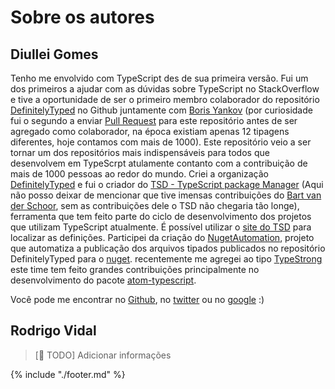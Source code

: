 # Sobre os autores

## Diullei Gomes

Tenho me envolvido com TypeScript des de sua primeira versão. Fui um dos primeiros a ajudar com as dúvidas sobre TypeScript no StackOverflow e tive a oportunidade de ser o primeiro membro colaborador do repositório [DefinitelyTyped](https://github.com/borisyankov/DefinitelyTyped) no Github juntamente com [Boris Yankov](https://github.com/borisyankov) (por curiosidade fui o segundo a enviar [Pull Request](https://github.com/borisyankov/DefinitelyTyped/commit/d0661c214948c6876657bc53e2b5bd473c255902) para este repositório antes de ser agregado como colaborador, na época existiam apenas 12 tipagens diferentes, hoje contamos com mais de 1000). Este repositório veio a ser tornar um dos repositórios mais indispensáveis para todos que desenvolvem em TypeScrpt atulamente contanto com a contribuição de mais de 1000 pessoas ao redor do mundo. Criei a organização [DefinitelyTyped](https://github.com/DefinitelyTyped) e fui o criador do [TSD - TypeScript package Manager](https://github.com/DefinitelyTyped/tsd) (Aqui não posso deixar de mencionar que tive imensas contribuições do [Bart van der Schoor](https://github.com/Bartvds), sem as contribuições dele o TSD não chegaria tão longe), ferramenta que tem feito parte do ciclo de desenvolvimento dos projetos que utilizam TypeScript atualmente. É possível utilizar o [site do TSD](http://definitelytyped.org/tsd/) para localizar as definições. Participei da criação do [NugetAutomation](https://github.com/DefinitelyTyped/NugetAutomation/issues/1), projeto que automatiza a publicação dos arquivos tipados publicados no repositório DefinitelyTyped para o [nuget](http://www.nuget.org/packages?q=Definitelytyped). recentemente me agregei ao tipo [TypeStrong](TypeStrong) este time tem feito grandes contribuições principalmente no desenvolvimento do pacote [atom-typescript](https://atom.io/packages/atom-typescript).

Você pode me encontrar no [Github](https://github.com/diullei), no [twitter](https://twitter.com/diullei) ou no [google](https://www.google.com.br/search?q=diullei) :)

## Rodrigo Vidal

> [:memo: TODO] Adicionar informações

{% include "./footer.md" %}
